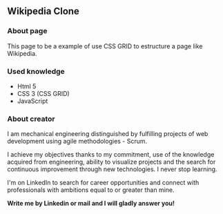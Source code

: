 ## Wikipedia Clone

### About page
This page to be a example of use CSS GRID to estructure a page like Wikipedia. 

### Used knowledge
- Html 5
- CSS 3 (CSS GRID)
- JavaScript

### About creator

I am mechanical engineering distinguished by fulfilling projects of web development using agile methodologies - Scrum.

I achieve my objectives thanks to my commitment, use of the knowledge acquired from engineering, ability to visualize projects and the search for continuous improvement through new technologies. I never stop learning.

I'm on LinkedIn to search for career opportunities and connect with professionals with ambitions equal to or greater than mine.

__Write me by Linkedin or mail and I will gladly answer you!__
